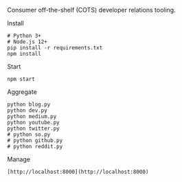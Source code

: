 Consumer off-the-shelf (COTS) developer relations tooling.

Install

    # Python 3+
    # Node.js 12+
    pip install -r requirements.txt
    npm install

Start

    npm start

Aggregate

    python blog.py
    python dev.py
    python medium.py
    python youtube.py
    python twitter.py
    # python so.py
    # python github.py
    # python reddit.py

Manage

    [http://localhost:8000](http://localhost:8000)
